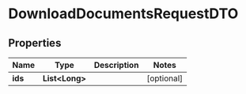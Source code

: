# DownloadDocumentsRequestDTO

## Properties
Name | Type | Description | Notes
------------ | ------------- | ------------- | -------------
**ids** | **List&lt;Long&gt;** |  |  [optional]
